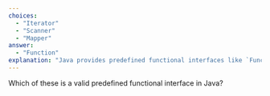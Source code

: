 ```yaml
---
choices:
  - "Iterator"
  - "Scanner"
  - "Mapper"
answer:
  - "Function"
explanation: "Java provides predefined functional interfaces like `Function`, `Predicate`, `Consumer`, and `Supplier`."
---
```


Which of these is a valid predefined functional interface in Java?
